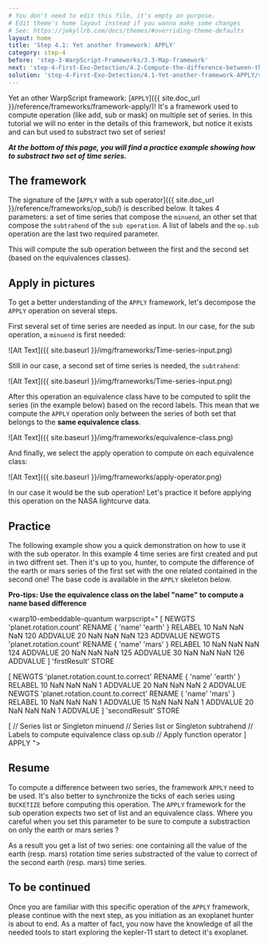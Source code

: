 ```yaml
---
# You don't need to edit this file, it's empty on purpose.
# Edit theme's home layout instead if you wanna make some changes
# See: https://jekyllrb.com/docs/themes/#overriding-theme-defaults
layout: home
title: 'Step 4.1: Yet another framework: APPLY'
category: step-4
before: 'step-3-WarpScript-Frameworks/3.3-Map-framework'
next: 'step-4-First-Exo-Detection/4.2-Compute-the-difference-between-the-lightcurve-and-the-trend'
solution: 'step-4-First-Exo-Detection/4.1-Yet-another-framework-APPLY/solutions'
---
```


Yet an other WarpScript framework: [`APPLY`]({{ site.doc_url }}/reference/frameworks/framework-apply/)! It's a framework used to compute operation (like add, sub or mask) on multiple set of series. In this tutorial we will no enter in the details of this framework, but notice it exists and can but used to substract two set of series! 

***At the bottom of this page, you will find a practice example showing how to substract two set of time series.***

## The framework

The signature of the [`APPLY` with a sub operator]({{ site.doc_url }}/reference/frameworks/op_sub/) is described below. It takes 4 parameters: a set of time series that compose the `minuend`, an other set that compose the `subtrahend` of the `sub operation`. A list of labels and the `op.sub` operation are the last two required parameter.

<warp10-embeddable-quantum warpscript="
[
    $gtsSetMinuend
    $gtsSetSubtrahend
    []
    op.sub
]
APPLY
">
</warp10-embeddable-quantum>

This will compute the sub operation between the first and the second set (based on the equivalences classes).

## Apply in pictures

To get a better understanding of the `APPLY` framework, let's decompose the `APPLY` operation on several steps.

First several set of time series are needed as input. In our case, for the sub operation, a `minuend` is first needed:

![Alt Text]({{ site.baseurl }}/img/frameworks/Time-series-input.png)

Still in our case, a second set of time series is needed, the `subtrahend`:

![Alt Text]({{ site.baseurl }}/img/frameworks/Time-series-input.png)

After this operation an equivalence class have to be computed to split the series (in the example below) based on the record labels. This mean that we compute the `APPLY` operation only between the series of both set that belongs to the **same equivalence class**.

![Alt Text]({{ site.baseurl }}/img/frameworks/equivalence-class.png)

And finally, we select the apply operation to compute on each equivalence class:

![Alt Text]({{ site.baseurl }}/img/frameworks/apply-operator.png)

In our case it would be the sub operation! Let's practice it before applying this operation on the NASA lightcurve data.

## Practice

The following example show you a quick demonstration on how to use it with the sub operator. In this example 4 time series are first created and put in two diffrent set. 
Then it's up to you, hunter, to compute the difference of the earth or mars series of the first set with the one related contained in the second one! The base code is available in the `APPLY` skeleton below.

**Pro-tips: Use the equivalence class on the label "name" to compute a name based difference**

<warp10-embeddable-quantum warpscript="
[
    NEWGTS 'planet.rotation.count' RENAME 
    { 'name' 'earth' } RELABEL
    10 NaN NaN NaN 120 ADDVALUE
    20 NaN NaN NaN 123  ADDVALUE
    NEWGTS 'planet.rotation.count' RENAME 
    { 'name' 'mars' } RELABEL
    10 NaN NaN NaN 124 ADDVALUE
    20 NaN NaN NaN 125 ADDVALUE
    30 NaN NaN NaN 126  ADDVALUE
]
'firstResult' STORE

[
  NEWGTS 'planet.rotation.count.to.correct' RENAME 
  { 'name' 'earth' } RELABEL
  10 NaN NaN NaN  1 ADDVALUE
  20 NaN NaN NaN  2 ADDVALUE
  NEWGTS 'planet.rotation.count.to.correct' RENAME 
  { 'name' 'mars' } RELABEL
  10 NaN NaN NaN  1 ADDVALUE
  15 NaN NaN NaN  1 ADDVALUE
  20 NaN NaN NaN  1 ADDVALUE
]
'secondResult' STORE

[
                                        // Series list or Singleton minuend
                                        // Series list or Singleton subtrahend
                                        // Labels to compute equivalence class
    op.sub                              // Apply function operator
]
APPLY
">
</warp10-embeddable-quantum>

## Resume

To compute a difference between two series, the framework `APPLY` need to be used. It's also better to synchronize the ticks of each series using `BUCKETIZE` before computing this operation. The `APPLY` framework for the sub operation expects two set of list and an equivalence class. Where you careful when you set this parameter to be sure to compute a substraction on only the earth or mars series ?

As a result you get a list of two series: one containing all the value of the earth (resp. mars) rotation time series substracted of the value to correct of the second earth (resp. mars) time series.

## To be continued

Once you are familiar with this specific operation of the `APPLY` framework, please continue with the next step, as you initiation as an exoplanet hunter is about to end. As a matter of fact, you now have the knowledge of all the needed tools to start exploring the kepler-11 start to detect it's exoplanet.
